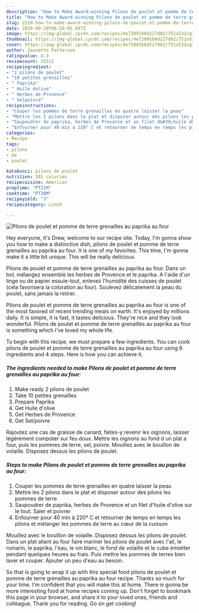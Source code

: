 ```yaml
---
description: "How to Make Award-winning Pilons de poulet et pomme de terre grenailles au paprika au four"
title: "How to Make Award-winning Pilons de poulet et pomme de terre grenailles au paprika au four"
slug: 2510-how-to-make-award-winning-pilons-de-poulet-et-pomme-de-terre-grenailles-au-paprika-au-four
date: 2020-09-29T06:58:05.897Z
image: https://img-global.cpcdn.com/recipes/4e72092b6d227d02/751x532cq70/pilons-de-poulet-et-pomme-de-terre-grenailles-au-paprika-au-four-photo-principale-de-la-recette.jpg
thumbnail: https://img-global.cpcdn.com/recipes/4e72092b6d227d02/751x532cq70/pilons-de-poulet-et-pomme-de-terre-grenailles-au-paprika-au-four-photo-principale-de-la-recette.jpg
cover: https://img-global.cpcdn.com/recipes/4e72092b6d227d02/751x532cq70/pilons-de-poulet-et-pomme-de-terre-grenailles-au-paprika-au-four-photo-principale-de-la-recette.jpg
author: Jeanette Patterson
ratingvalue: 4.3
reviewcount: 15512
recipeingredient:
- "2 pilons de poulet"
- "10 petites grenailles"
- " Paprika"
- " Huile dolive"
- " Herbes de Provence"
- " Selpoivre"
recipeinstructions:
- "Couper les pommes de terre grenailles en quatre laisser la peau"
- "Mettre les 2 pilons dans le plat et disposer autour des pilons les pommes de terre"
- "Saupoudrer de paprika, herbes de Provence et un filet d&#39;huile d&#39;olive sur le tout. Saler et poivrer"
- "Enfourner pour 40 min à 220° C et retourner de temps en temps les pilons et mélanger les pommes de terre au cœur de la cuisson"
categories:
- Recipe
tags:
- pilons
- de
- poulet

katakunci: pilons de poulet 
nutrition: 281 calories
recipecuisine: American
preptime: "PT21M"
cooktime: "PT30M"
recipeyield: "3"
recipecategory: Lunch

---
```



![Pilons de poulet et pomme de terre grenailles au paprika au four](https://img-global.cpcdn.com/recipes/4e72092b6d227d02/751x532cq70/pilons-de-poulet-et-pomme-de-terre-grenailles-au-paprika-au-four-photo-principale-de-la-recette.jpg)

Hey everyone, it's Drew, welcome to our recipe site. Today, I'm gonna show you how to make a distinctive dish, pilons de poulet et pomme de terre grenailles au paprika au four. It is one of my favorites. This time, I'm gonna make it a little bit unique. This will be really delicious.

Pilons de poulet et pomme de terre grenailles au paprika au four. Dans un bol, mélangez ensemble les herbes de Provence et le paprika. A l&#39;aide d&#39;un linge ou de papier essuie-tout, enlevez l&#39;humidité des cuisses de poulet (cela favorisera la coloration au four). Soulevez délicatement la peau du poulet, sans jamais la retirer.

Pilons de poulet et pomme de terre grenailles au paprika au four is one of the most favored of recent trending meals on earth. It's enjoyed by millions daily. It is simple, it is fast, it tastes delicious. They're nice and they look wonderful. Pilons de poulet et pomme de terre grenailles au paprika au four is something which I've loved my whole life.


To begin with this recipe, we must prepare a few ingredients. You can cook pilons de poulet et pomme de terre grenailles au paprika au four using 6 ingredients and 4 steps. Here is how you can achieve it.

<!--inarticleads1-->

##### The ingredients needed to make Pilons de poulet et pomme de terre grenailles au paprika au four:

1. Make ready 2 pilons de poulet
1. Take 10 petites grenailles
1. Prepare  Paprika
1. Get  Huile d&#39;olive
1. Get  Herbes de Provence
1. Get  Sel/poivre


Rajoutez une cas de graisse de canard, faites-y revenir les oignons, laisser légèrement compoter sur feu doux. Mettre les oignons au fond d un plat a four, puis les pommes de terre, sel, poivre. Mouillez avec le bouillon de volaille. Disposez dessus les pilons de poulet. 

<!--inarticleads2-->

##### Steps to make Pilons de poulet et pomme de terre grenailles au paprika au four:

1. Couper les pommes de terre grenailles en quatre laisser la peau
1. Mettre les 2 pilons dans le plat et disposer autour des pilons les pommes de terre
1. Saupoudrer de paprika, herbes de Provence et un filet d&#39;huile d&#39;olive sur le tout. Saler et poivrer
1. Enfourner pour 40 min à 220° C et retourner de temps en temps les pilons et mélanger les pommes de terre au cœur de la cuisson


Mouillez avec le bouillon de volaille. Disposez dessus les pilons de poulet. Dans un plat allant au four faire mariner les pilons de poulet avec l&#39;ail, le romarin, le paprika, l&#39;eau, le vin blanc, le fond de volaille et le cube émietter pendant quelques heures au frais. Puis mettre les pommes de terres bien laver et couper. Ajouter un peu d&#39;eau au besoin. 

So that is going to wrap it up with this special food pilons de poulet et pomme de terre grenailles au paprika au four recipe. Thanks so much for your time. I'm confident that you will make this at home. There is gonna be more interesting food at home recipes coming up. Don't forget to bookmark this page in your browser, and share it to your loved ones, friends and colleague. Thank you for reading. Go on get cooking!
